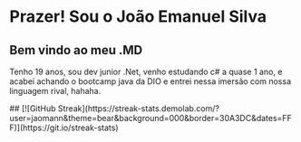 <h1>Prazer! Sou o João Emanuel Silva</h1>
<h2>Bem vindo ao meu .MD</h2>

<p>Tenho 19 anos, sou dev junior .Net, venho estudando c# a quase 1 ano, e acabei achando o bootcamp java da DIO e entrei nessa imersão com nossa linguagem rival, hahaha.</p>
##
[![GitHub Streak](https://streak-stats.demolab.com/?user=jaomann&theme=bear&background=000&border=30A3DC&dates=FFF)](https://git.io/streak-stats)


